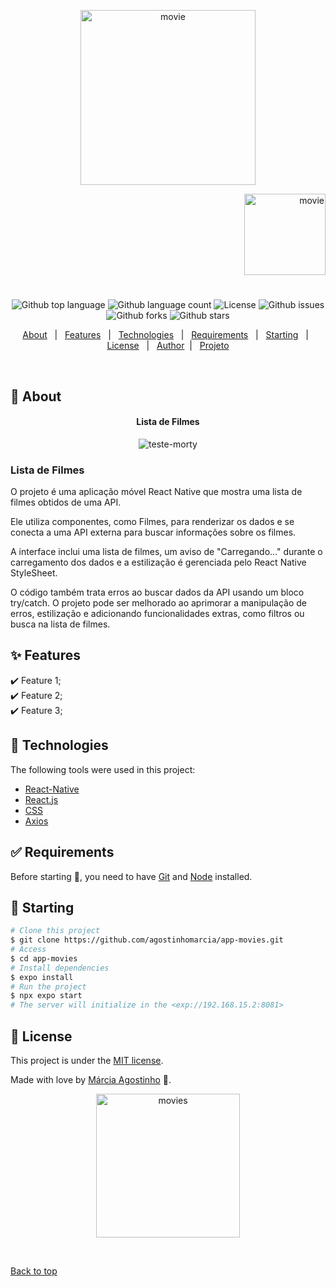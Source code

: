 <p align="center">
   <img src="https://media.giphy.com/media/ZvhtZcpWnXzoc/giphy.gif" alt="movie" width="280"/>
</p>

<p align="right">
   <img src="https://media.giphy.com/media/HSzEKkRNHUQQrmVA5V/giphy.gif" alt="movie" width="130"/>
</p>

<h1 align="center"></h1>

<p align="center">
  <img alt="Github top language" src="https://img.shields.io/github/languages/top/agostinhomarcia/app-movies?color=d910e0">

  <img alt="Github language count" src="https://img.shields.io/github/languages/count/agostinhomarcia/app-movies?color=d910e0">

  <img alt="License" src="https://img.shields.io/github/license/agostinhomarcia/app-movies?color=d910e0">

   <img alt="Github issues" src="https://img.shields.io/github/issues/agostinhomarcia/app-movies?color=d910e0" />

   <img alt="Github forks" src="https://img.shields.io/github/forks/agostinhomarcia/app-movies?color=d910e0" />

   <img alt="Github stars" src="https://img.shields.io/github/stars/agostinhomarcia/app-movies?color=d910e0" /> 
</p>

<p align="center">
  <a href="#dart-about">About</a> &#xa0; | &#xa0; 
  <a href="#sparkles-features">Features</a> &#xa0; | &#xa0;
  <a href="#rocket-technologies">Technologies</a> &#xa0; | &#xa0;
  <a href="#white_check_mark-requirements">Requirements</a> &#xa0; | &#xa0;
  <a href="#checkered_flag-starting">Starting</a> &#xa0; | &#xa0;
  <a href="#memo-license">License</a> &#xa0; | &#xa0;
  <a href="https://github.com/agostinhomarcia" target="_blank">Author</a>&#xa0; | &#xa0
  <a href="#" target="_blank" rel="noopener noreferrer">Projeto</a>
</p>

<br>

## :dart: About

<h4 align="center">Lista de Filmes </h4>

<p align="center">
  <img src="assets/movies.gif" alt="teste-morty" />
  
</p>

<p align="left">

### Lista de Filmes

O projeto é uma aplicação móvel React Native que mostra uma lista de filmes obtidos de uma API.

Ele utiliza componentes, como Filmes, para renderizar os dados e se conecta a uma API externa para buscar informações sobre os filmes.

A interface inclui uma lista de filmes, um aviso de "Carregando..." durante o carregamento dos dados e a estilização é gerenciada pelo React Native StyleSheet.

O código também trata erros ao buscar dados da API usando um bloco try/catch. O projeto pode ser melhorado ao aprimorar a manipulação de erros, estilização e adicionando funcionalidades extras, como filtros ou busca na lista de filmes.

</p>

## :sparkles: Features

:heavy_check_mark: Feature 1;\
:heavy_check_mark: Feature 2;\
:heavy_check_mark: Feature 3;

## :rocket: Technologies

The following tools were used in this project:

- [React-Native](https://reactnative.dev/docs/getting-started)
- [React.js](https://legacy.reactjs.org/)
- [CSS](https://developer.mozilla.org/pt-BR/docs/Web/CSS)
- [Axios](https://axios-http.com/docs/intro)

## :white_check_mark: Requirements

Before starting :checkered_flag:, you need to have [Git](https://git-scm.com) and [Node](https://nodejs.org/en/) installed.

## :checkered_flag: Starting

```bash
# Clone this project
$ git clone https://github.com/agostinhomarcia/app-movies.git
# Access
$ cd app-movies
# Install dependencies
$ expo install
# Run the project
$ npx expo start
# The server will initialize in the <exp://192.168.15.2:8081>
```

## :memo: License

This project is under the [MIT license](./License).

Made with love by [Márcia Agostinho](https://github.com/agostinhomarcia) 🚀.

<p align="center">
   <img src="https://media.giphy.com/media/XZwgeKM4SCdxQFg5JX/giphy.gif" alt="movies" width="230"/>
</p>

&#xa0;

<a href="#top">Back to top </a>
